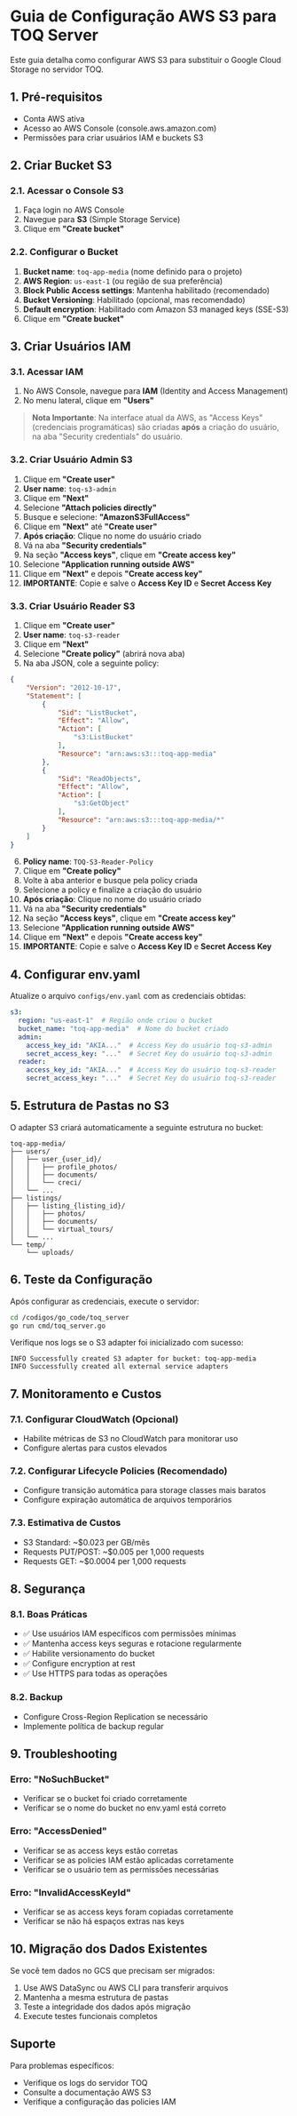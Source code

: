 # Guia de Configuração AWS S3 para TOQ Server

Este guia detalha como configurar AWS S3 para substituir o Google Cloud Storage no servidor TOQ.

## 1. Pré-requisitos

- Conta AWS ativa
- Acesso ao AWS Console (console.aws.amazon.com)
- Permissões para criar usuários IAM e buckets S3

## 2. Criar Bucket S3

### 2.1. Acessar o Console S3
1. Faça login no AWS Console
2. Navegue para **S3** (Simple Storage Service)
3. Clique em **"Create bucket"**

### 2.2. Configurar o Bucket
1. **Bucket name**: `toq-app-media` (nome definido para o projeto)
2. **AWS Region**: `us-east-1` (ou região de sua preferência)
3. **Block Public Access settings**: Mantenha habilitado (recomendado)
4. **Bucket Versioning**: Habilitado (opcional, mas recomendado)
5. **Default encryption**: Habilitado com Amazon S3 managed keys (SSE-S3)
6. Clique em **"Create bucket"**

## 3. Criar Usuários IAM

### 3.1. Acessar IAM
1. No AWS Console, navegue para **IAM** (Identity and Access Management)
2. No menu lateral, clique em **"Users"**

> **Nota Importante**: Na interface atual da AWS, as "Access Keys" (credenciais programáticas) são criadas **após** a criação do usuário, na aba "Security credentials" do usuário.

### 3.2. Criar Usuário Admin S3
1. Clique em **"Create user"**
2. **User name**: `toq-s3-admin`
3. Clique em **"Next"**
4. Selecione **"Attach policies directly"**
5. Busque e selecione: **"AmazonS3FullAccess"**
6. Clique em **"Next"** até **"Create user"**
7. **Após criação**: Clique no nome do usuário criado
8. Vá na aba **"Security credentials"**
9. Na seção **"Access keys"**, clique em **"Create access key"**
10. Selecione **"Application running outside AWS"**
11. Clique em **"Next"** e depois **"Create access key"**
12. **IMPORTANTE**: Copie e salve o **Access Key ID** e **Secret Access Key**

### 3.3. Criar Usuário Reader S3
1. Clique em **"Create user"**
2. **User name**: `toq-s3-reader`
3. Clique em **"Next"**
4. Selecione **"Create policy"** (abrirá nova aba)
5. Na aba JSON, cole a seguinte policy:

```json
{
    "Version": "2012-10-17",
    "Statement": [
        {
            "Sid": "ListBucket",
            "Effect": "Allow",
            "Action": [
                "s3:ListBucket"
            ],
            "Resource": "arn:aws:s3:::toq-app-media"
        },
        {
            "Sid": "ReadObjects",
            "Effect": "Allow",
            "Action": [
                "s3:GetObject"
            ],
            "Resource": "arn:aws:s3:::toq-app-media/*"
        }
    ]
}
```

6. **Policy name**: `TOQ-S3-Reader-Policy`
7. Clique em **"Create policy"**
8. Volte à aba anterior e busque pela policy criada
9. Selecione a policy e finalize a criação do usuário
10. **Após criação**: Clique no nome do usuário criado
11. Vá na aba **"Security credentials"**
12. Na seção **"Access keys"**, clique em **"Create access key"**
13. Selecione **"Application running outside AWS"**
14. Clique em **"Next"** e depois **"Create access key"**
15. **IMPORTANTE**: Copie e salve o **Access Key ID** e **Secret Access Key**

## 4. Configurar env.yaml

Atualize o arquivo `configs/env.yaml` com as credenciais obtidas:

```yaml
s3:
  region: "us-east-1"  # Região onde criou o bucket
  bucket_name: "toq-app-media"  # Nome do bucket criado
  admin:
    access_key_id: "AKIA..."  # Access Key do usuário toq-s3-admin
    secret_access_key: "..."  # Secret Key do usuário toq-s3-admin
  reader:
    access_key_id: "AKIA..."  # Access Key do usuário toq-s3-reader
    secret_access_key: "..."  # Secret Key do usuário toq-s3-reader
```

## 5. Estrutura de Pastas no S3

O adapter S3 criará automaticamente a seguinte estrutura no bucket:

```
toq-app-media/
├── users/
│   ├── user_{user_id}/
│   │   ├── profile_photos/
│   │   ├── documents/
│   │   └── creci/
│   └── ...
├── listings/
│   ├── listing_{listing_id}/
│   │   ├── photos/
│   │   ├── documents/
│   │   └── virtual_tours/
│   └── ...
└── temp/
    └── uploads/
```

## 6. Teste da Configuração

Após configurar as credenciais, execute o servidor:

```bash
cd /codigos/go_code/toq_server
go run cmd/toq_server.go
```

Verifique nos logs se o S3 adapter foi inicializado com sucesso:

```
INFO Successfully created S3 adapter for bucket: toq-app-media
INFO Successfully created all external service adapters
```

## 7. Monitoramento e Custos

### 7.1. Configurar CloudWatch (Opcional)
- Habilite métricas de S3 no CloudWatch para monitorar uso
- Configure alertas para custos elevados

### 7.2. Configurar Lifecycle Policies (Recomendado)
- Configure transição automática para storage classes mais baratos
- Configure expiração automática de arquivos temporários

### 7.3. Estimativa de Custos
- S3 Standard: ~$0.023 per GB/mês
- Requests PUT/POST: ~$0.005 per 1,000 requests
- Requests GET: ~$0.0004 per 1,000 requests

## 8. Segurança

### 8.1. Boas Práticas
- ✅ Use usuários IAM específicos com permissões mínimas
- ✅ Mantenha access keys seguras e rotacione regularmente
- ✅ Habilite versionamento do bucket
- ✅ Configure encryption at rest
- ✅ Use HTTPS para todas as operações

### 8.2. Backup
- Configure Cross-Region Replication se necessário
- Implemente política de backup regular

## 9. Troubleshooting

### Erro: "NoSuchBucket"
- Verificar se o bucket foi criado corretamente
- Verificar se o nome do bucket no env.yaml está correto

### Erro: "AccessDenied"
- Verificar se as access keys estão corretas
- Verificar se as policies IAM estão aplicadas corretamente
- Verificar se o usuário tem as permissões necessárias

### Erro: "InvalidAccessKeyId"
- Verificar se as access keys foram copiadas corretamente
- Verificar se não há espaços extras nas keys

## 10. Migração dos Dados Existentes

Se você tem dados no GCS que precisam ser migrados:

1. Use AWS DataSync ou AWS CLI para transferir arquivos
2. Mantenha a mesma estrutura de pastas
3. Teste a integridade dos dados após migração
4. Execute testes funcionais completos

## Suporte

Para problemas específicos:
- Verifique os logs do servidor TOQ
- Consulte a documentação AWS S3
- Verifique a configuração das policies IAM

